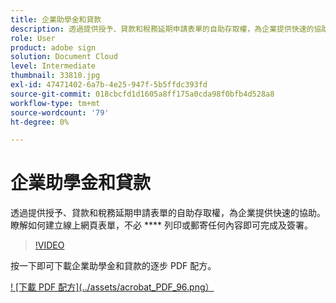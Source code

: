 ```yaml
---
title: 企業助學金和貸款
description: 透過提供授予、貸款和稅務延期申請表單的自助存取權，為企業提供快速的協助
role: User
product: adobe sign
solution: Document Cloud
level: Intermediate
thumbnail: 33810.jpg
exl-id: 47471402-6a7b-4e25-947f-5b5ffdc393fd
source-git-commit: 018cbcfd1d1605a8ff175a0cda98f0bfb4d528a8
workflow-type: tm+mt
source-wordcount: '79'
ht-degree: 0%

---
```


# 企業助學金和貸款

透過提供授予、貸款和稅務延期申請表單的自助存取權，為企業提供快速的協助。 瞭解如何建立線上網頁表單，不必 **** 列印或郵寄任何內容即可完成及簽署。

>[!VIDEO](https://video.tv.adobe.com/v/33810?hidetitle=true)

按一下即可下載企業助學金和貸款的逐步 PDF 配方。

[! [下載 PDF 配方](../assets/acrobat_PDF_96.png）](../assets/UseCaseRecipe-EN-CreatingWebForms.pdf)

